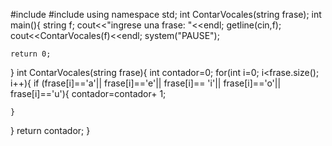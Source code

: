 #include <iostream>
#include <string>
using namespace std;
int ContarVocales(string frase);
int main(){
     string f;
     cout<<"ingrese una frase: "<<endl;
     getline(cin,f);
     cout<<ContarVocales(f)<<endl;
system("PAUSE");
	
	
	return 0;
}
int ContarVocales(string frase){
int contador=0;
for(int i=0; i<frase.size(); i++){
	if (frase[i]=='a'|| frase[i]=='e'|| frase[i]== 'i'|| frase[i]=='o'|| frase[i]=='u'){
		contador=contador+ 1;
		
	}
}
	return contador;
}
